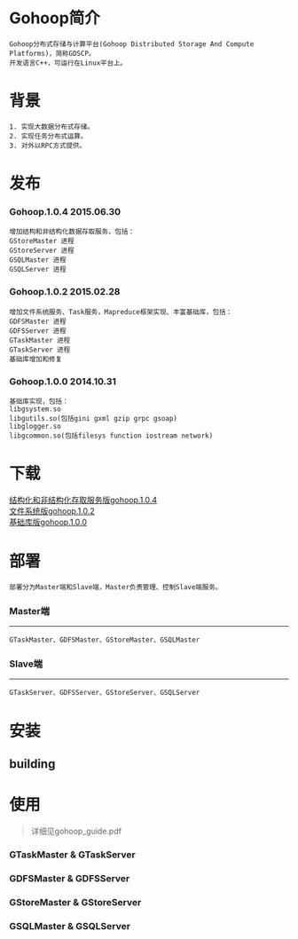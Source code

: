 Gohoop简介
====
    Gohoop分布式存储与计算平台(Gohoop Distributed Storage And Compute Platforms)，简称GDSCP。
    开发语言C++，可运行在Linux平台上。

背景
====
    1. 实现大数据分布式存储。
    2. 实现任务分布式运算。
    3. 对外以RPC方式提供。

发布
====
### Gohoop.1.0.4 2015.06.30
    增加结构和非结构化数据存取服务，包括：
    GStoreMaster 进程
    GStoreServer 进程
    GSQLMaster 进程
    GSQLServer 进程

### Gohoop.1.0.2 2015.02.28
    增加文件系统服务、Task服务，Mapreduce框架实现、丰富基础库，包括：
    GDFSMaster 进程
    GDFSServer 进程
    GTaskMaster 进程
    GTaskServer 进程
    基础库增加和修复

### Gohoop.1.0.0 2014.10.31
    基础库实现，包括：
    libgsystem.so
    libgutils.so(包括gini gxml gzip grpc gsoap)
    libglogger.so
    libgcommon.so(包括filesys function iostream network)
    
下载
====
[结构化和非结构化存取服务版gohoop.1.0.4](https://github.com/Gohoop/Gohoop/tag/gohoop.1.0.0.tar.gz) <br />
[文件系统版gohoop.1.0.2](https://github.com/Gohoop/Gohoop/tag/gohoop.1.0.2.tar.gz) <br />
[基础库版gohoop.1.0.0](https://github.com/Gohoop/Gohoop/tag/gohoop.1.0.4.tar.gz) <br />

部署
====
    部署分为Master端和Slave端，Master负责管理、控制Slave端服务。

### Master端
----
    GTaskMaster、GDFSMaster、GStoreMaster、GSQLMaster

### Slave端
----
    GTaskServer、GDFSServer、GStoreServer、GSQLServer

安装
====
building
----

使用
====
> 详细见gohoop_guide.pdf

### GTaskMaster & GTaskServer

### GDFSMaster & GDFSServer

### GStoreMaster & GStoreServer

### GSQLMaster & GSQLServer
